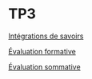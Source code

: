 # TP3


[Intégrations de savoirs](../../03-savoirs/03/ )

[Évaluation formative](../../04-evaluations/formatives/03/README.md )

[Évaluation sommative](../../04-evaluations/sommatives/03/README.md)
